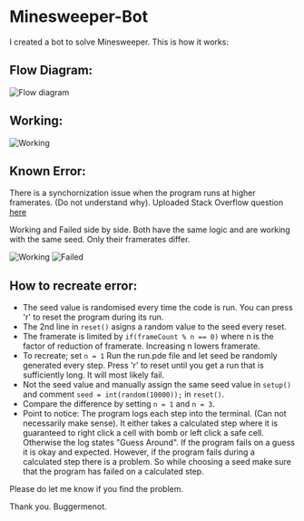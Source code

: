 # Minesweeper-Bot
I created a bot to solve Minesweeper. This is how it works:

## Flow Diagram:
![Flow diagram](https://i.stack.imgur.com/J95FK.png)

## Working:
![Working](https://i.stack.imgur.com/x81qu.gif)

## Known Error:
There is a synchornization issue when the program runs at higher framerates. (Do not understand why). Uploaded Stack Overflow question [here](https://stackoverflow.com/questions/75741577/code-malfunctions-in-processing-at-higher-framerates)

Working and Failed side by side. Both have the same logic and are working with the same seed. Only their framerates differ.

![Working](https://i.stack.imgur.com/x81qu.gif) ![Failed](https://i.stack.imgur.com/sE3CI.gif)

## How to recreate error:
 - The seed value is randomised every time the code is run. You can press 'r' to reset the program during its run.
 - The 2nd line in ```reset()``` asigns a random value to the seed every reset.
 - The framerate is limited by ```if(frameCount % n == 0)``` where n is the factor of reduction of framerate. Increasing n lowers framerate.
 - To recreate; set ```n = 1``` Run the run.pde file and let seed be randomly generated every step. Press 'r' to reset until you get a run that is sufficiently long. It will most likely fail.
 - Not the seed value and manually assign the same seed value in ```setup()``` and comment ```seed = int(random(10000));``` in ```reset()```.
 - Compare the difference by setting ```n = 1``` and ```n = 3```.
 - Point to notice: The program logs each step into the terminal. (Can not necessarily make sense). It either takes a calculated step where it is guaranteed to right click a cell with bomb or left click a safe cell. Otherwise the log states "Guess Around". If the program fails on a guess it is okay and expected. However, if the program fails during a calculated step there is a problem. So while choosing a seed make sure that the program has failed on a calculated step.
 
 Please do let me know if you find the problem.
 
 Thank you.
 Buggermenot.
